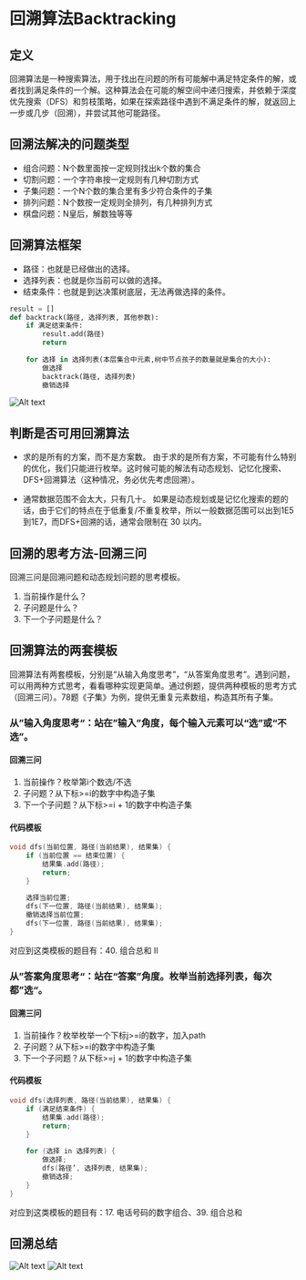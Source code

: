 # 回溯算法Backtracking

## 定义
回溯算法是一种搜索算法，用于找出在问题的所有可能解中满足特定条件的解，或者找到满足条件的一个解。这种算法会在可能的解空间中递归搜索，并依赖于深度优先搜索（DFS）和剪枝策略，如果在探索路径中遇到不满足条件的解，就返回上一步或几步（回溯），并尝试其他可能路径。

## 回溯法解决的问题类型
+ 组合问题：N个数里面按一定规则找出k个数的集合
+ 切割问题：一个字符串按一定规则有几种切割方式
+ 子集问题：一个N个数的集合里有多少符合条件的子集
+ 排列问题：N个数按一定规则全排列，有几种排列方式
+ 棋盘问题：N皇后，解数独等等

## 回溯算法框架
+ 路径：也就是已经做出的选择。
+ 选择列表：也就是你当前可以做的选择。
+ 结束条件：也就是到达决策树底层，无法再做选择的条件。
```python
result = []
def backtrack(路径, 选择列表, 其他参数):
    if 满足结束条件:
        result.add(路径)
        return
    
    for 选择 in 选择列表(本层集合中元素,树中节点孩子的数量就是集合的大小):
        做选择
        backtrack(路径, 选择列表)
        撤销选择
```
![Alt text](https://code-thinking-1253855093.file.myqcloud.com/pics/20210130173631174.png)

## 判断是否可用回溯算法
+ 求的是所有的方案，而不是方案数。 由于求的是所有方案，不可能有什么特别的优化，我们只能进行枚举。这时候可能的解法有动态规划、记忆化搜索、DFS+回溯算法（这种情况，务必优先考虑回溯）。

+ 通常数据范围不会太大，只有几十。 如果是动态规划或是记忆化搜索的题的话，由于它们的特点在于低重复/不重复枚举，所以一般数据范围可以出到1E5到1E7，而DFS+回溯的话，通常会限制在 30 以内。

## 回溯的思考方法-回溯三问
回溯三问是回溯问题和动态规划问题的思考模板。
1.  当前操作是什么？
2.  子问题是什么？
3.  下一个子问题是什么？

## 回溯算法的两套模板
回溯算法有两套模板，分别是“从输入角度思考”，“从答案角度思考”。遇到问题，可以用两种方式思考，看看哪种实现更简单。通过例题，提供两种模板的思考方式（回溯三问）。78题《子集》为例，提供无重复元素数组，构造其所有子集。

### 从”输入角度思考“：站在”输入”角度，每个输入元素可以“选”或“不选”。
#### 回溯三问
1. 当前操作？枚举第i个数选/不选
2. 子问题？从下标>=i的数字中构造子集
3. 下一个子问题？从下标>=i + 1的数字中构造子集

#### 代码模板
```cpp
void dfs(当前位置, 路径(当前结果), 结果集) {
    if (当前位置 == 结束位置) {
        结果集.add(路径);
        return;
    }
        
    选择当前位置;    
    dfs(下一位置, 路径(当前结果), 结果集);
    撤销选择当前位置;
    dfs(下一位置, 路径(当前结果), 结果集);
}
```
对应到这类模板的题目有：40. 组合总和 II

### 从”答案角度思考“：站在“答案”角度。枚举当前选择列表，每次都”选“。

#### 回溯三问
1. 当前操作？枚举枚举一个下标j>=i的数字，加入path
2. 子问题？从下标>=i的数字中构造子集
3. 下一个子问题？从下标>=j + 1的数字中构造子集

#### 代码模板
```cpp
void dfs(选择列表, 路径(当前结果), 结果集) {
    if (满足结束条件) {
        结果集.add(路径);
        return;
    }
        
    for (选择 in 选择列表) {
        做选择;
        dfs(路径’, 选择列表, 结果集);
        撤销选择;
    }
}
```
对应到这类模板的题目有：17. 电话号码的数字组合、39. 组合总和 

## 回溯总结
![Alt text](https://code-thinking-1253855093.file.myqcloud.com/pics/20211030124742.png)
![Alt text](https://code-thinking-1253855093.file.myqcloud.com/pics/20210219192050666.png)




